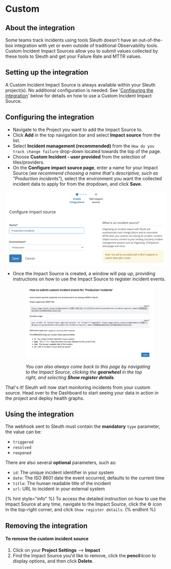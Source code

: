 # Custom

## About the integration

Some teams track incidents using tools Sleuth doesn't have an out-of-the-box integration with yet or even outside of traditional Observability tools. Custom Incident Impact Sources allow you to submit values collected by these tools to Sleuth and get your Failure Rate and MTTR values.

## Setting up the integration

A Custom Incident Impact Source is always available within your Sleuth project(s). No additional configuration is needed. See '[Configuring the integration](../../metrics/custom.md)' below for details on how to use a Custom Incident Impact Source.

## Configuring the integration

* Navigate to the Project you want to add the Impact Source to.
* Click **Add** in the top navigation bar and select **Impact source** from the list.
* Select **Incident management (recommended)** from the `How do you track change failure` drop-down located towards the top of the page.
* Choose **Custom Incident - user provided** from the selection of tiles/providers.
* On the **Configure impact source page**, enter a name for your Impact Source (_we recommend choosing a name that's descriptive, such as "Production incidents"_), select the environment you want the collected incident data to apply for from the dropdown, and click **Save**.

![](<../../../../.gitbook/assets/Screenshot 2021-10-29 at 13.43.22.png>)

*   Once the Impact Source is created, a window will pop up, providing instructions on how to use the Impact Source to register incident events.&#x20;

    <figure><img src="../../../../.gitbook/assets/image (3) (1).png" alt=""><figcaption><p><em>You can also always come back to this page by navigating to the Impact Source, clicking the <strong>gearwheel</strong> in the top right, and selecting <strong>Show register details</strong>.</em></p></figcaption></figure>

That's it! Sleuth will now start monitoring incidents from your custom source. Head over to the Dashboard to start seeing your data in action in the project and deploy health graphs.

## Using the integration

The webhook sent to Sleuth must contain the **mandatory** `type` parameter, the value can be:

* `triggered`
* `resolved`
* `reopened`

There are also several **optional** parameters, such as:

* `id`: The unique incident identifier in your system
* `date`: The ISO 8601 date the event occurred, defaults to the current time
* `title`: The human readable title of the incident
* `url`: URL to incident in your external system

{% hint style="info" %}
To access the detailed instruction on how to use the Impact Source at any time, navigate to the Impact Source, click the :gear: icon in the top-right corner, and click `Show register details`.
{% endhint %}

## Removing the integration

#### To remove the custom incident source

1. Click on your **Project Settings** --> **Impact**
2. Find the Impact Source you'd like to remove, click the **pencil i**con to display options, and then click **Delete**.
